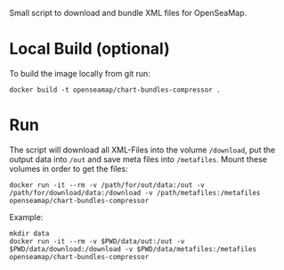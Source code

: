 Small script to download and bundle XML files for OpenSeaMap.

# Local Build (optional)

To build the image locally from git run:

```
docker build -t openseamap/chart-bundles-compressor .
```

# Run

The script will download all XML-Files into the volume `/download`,
put the output data into `/out` and save meta files into `/metafiles`.
Mount these volumes in order to get the files:


```
docker run -it --rm -v /path/for/out/data:/out -v /path/for/download/data:/download -v /path/metafiles:/metafiles openseamap/chart-bundles-compressor
```

Example:

```
mkdir data
docker run -it --rm -v $PWD/data/out:/out -v $PWD/data/download:/download -v $PWD/data/metafiles:/metafiles openseamap/chart-bundles-compressor
```

